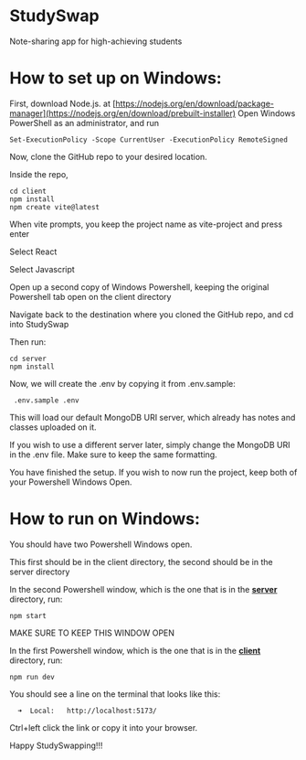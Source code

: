 # StudySwap
Note-sharing app for high-achieving students
# How to set up on Windows:
First, download Node.js. at [https://nodejs.org/en/download/package-manager](https://nodejs.org/en/download/prebuilt-installer)
Open Windows PowerShell as an administrator, and run
```
Set-ExecutionPolicy -Scope CurrentUser -ExecutionPolicy RemoteSigned
```
Now, clone the GitHub repo to your desired location.

Inside the repo,
```
cd client
npm install
npm create vite@latest
```
When vite prompts, you keep the project name as vite-project and press enter

Select React

Select Javascript

Open up a second copy of Windows Powershell, keeping the original Powershell tab open on the client directory

Navigate back to the destination where you cloned the GitHub repo, and cd into StudySwap

Then run:
```
cd server
npm install
```

Now, we will create the .env by copying it from .env.sample:
```
 .env.sample .env
```
This will load our default MongoDB URI server, which already has notes and classes uploaded on it.

If you wish to use a different server later, simply change the MongoDB URI in the .env file. Make sure to keep the same formatting.

You have finished the setup. If you wish to now run the project, keep both of your Powershell Windows Open.
# How to run on Windows:
You should have two Powershell Windows open.

This first should be in the client directory, the second should be in the server directory

In the second Powershell window, which is the one that is in the <u>**server**</u> directory, run:
```
npm start
```
MAKE SURE TO KEEP THIS WINDOW OPEN

In the first Powershell window, which is the one that is in the <u>**client**</u> directory, run:
```
npm run dev
```
You should see a line on the terminal that looks like this:
```
  ➜  Local:   http://localhost:5173/
```
Ctrl+left click the link or copy it into your browser.

Happy StudySwapping!!!

